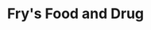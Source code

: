 ---
title: "Fry's Food and Drug"
url: /mesa/frys-food-and-drug-south-ellsworth-road/
shop: supermarket
---